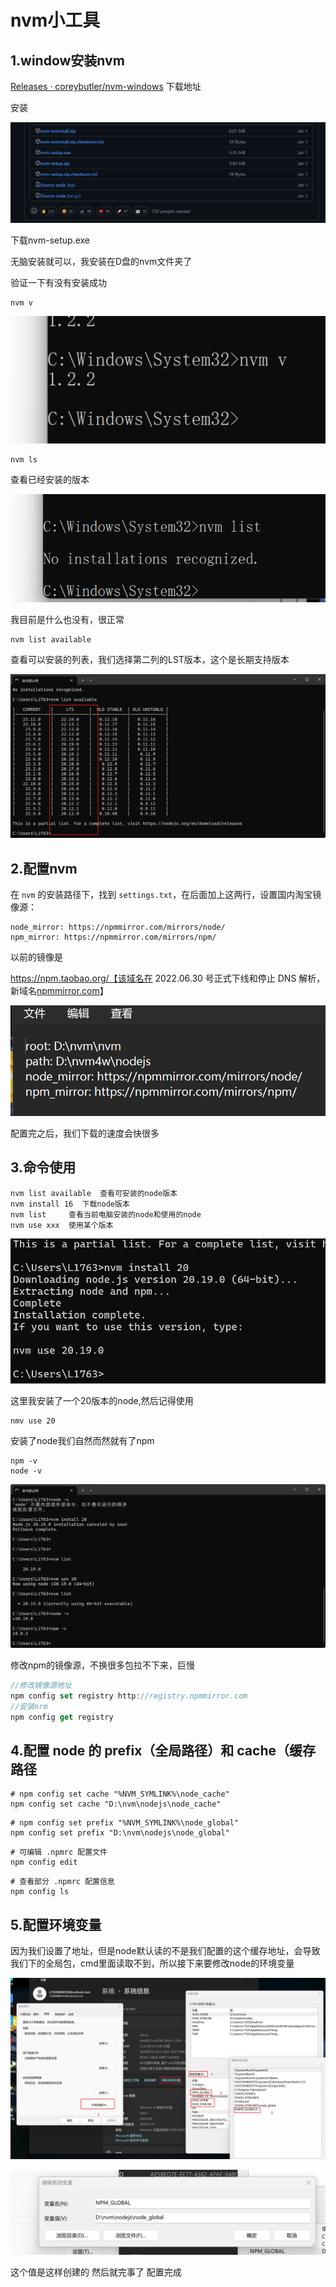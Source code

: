 # nvm小工具

## 1.window安装nvm

[Releases · coreybutler/nvm-windows](https://github.com/coreybutler/nvm-windows/releases)   下载地址

安装

![image-20250409195812920](../public/image-20250409195812920.png)

下载nvm-setup.exe

无脑安装就可以，我安装在D盘的nvm文件夹了

验证一下有没有安装成功

```shell
nvm v
```

![image-20250409200721333](../public/image-20250409200721333.png)

```shell
nvm ls
```

查看已经安装的版本

![image-20250409200923032](../public/image-20250409200923032.png)

我目前是什么也没有，很正常

```shell
nvm list available
```

查看可以安装的列表，我们选择第二列的LST版本，这个是长期支持版本

![image-20250410230626819](../public/image-20250410230626819.png)

## 2.配置nvm

在 `nvm` 的安装路径下，找到 `settings.txt`，在后面加上这两行，设置国内淘宝镜像源：

```
node_mirror: https://npmmirror.com/mirrors/node/
npm_mirror: https://npmmirror.com/mirrors/npm/
```

以前的镜像是

https://npm.taobao.org/【该域名在 2022.06.30 号正式下线和停止 DNS 解析，新域名[npmmirror.com](https://developer.aliyun.com/mirror/NPM)】

![image-20250410230936647](../public/image-20250410230936647.png)

配置完之后，我们下载的速度会快很多

## 3.命令使用

```shell
nvm list available  查看可安装的node版本
nvm install 16  下载node版本
nvm list     查看当前电脑安装的node和使用的node
nvm use xxx  使用某个版本
```

![image-20250410232028301](../public/image-20250410232028301.png)

这里我安装了一个20版本的node,然后记得使用

```
nmv use 20
```

安装了node我们自然而然就有了npm

```shell
npm -v 
node -v 
```

![image-20250410232721159](../public/image-20250410232721159.png)

修改npm的镜像源，不换很多包拉不下来，巨慢

```js
//修改镜像源地址
npm config set registry http://registry.npmmirror.com
//安装nrm
npm config get registry
```

## 4.配置 node 的 prefix（全局路径）和 cache（缓存路径

```
# npm config set cache "%NVM_SYMLINK%\node_cache"
npm config set cache "D:\nvm\nodejs\node_cache"
```

```
# npm config set prefix "%NVM_SYMLINK%\node_global"
npm config set prefix "D:\nvm\nodejs\node_global"
```

```
# 可编辑 .npmrc 配置文件
npm config edit
```

```
# 查看部分 .npmrc 配置信息
npm config ls
```

## 5.配置环境变量

因为我们设置了地址，但是node默认读的不是我们配置的这个缓存地址，会导致我们下的全局包，cmd里面读取不到，所以接下来要修改node的环境变量

![image-20250419184301901](./../public/image-20250419184301901.png)

![image-20250419184324197](./../public/image-20250419184324197.png)

这个值是这样创建的  然后就完事了 配置完成
